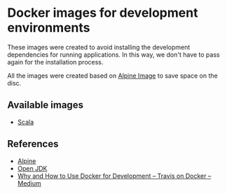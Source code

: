# Docker images for development environments

These images were created to avoid installing the development dependencies for running applications. In this way, we don't have to pass again for the installation process.

All the images were created based on [Alpine Image](https://hub.docker.com/_/alpine) to save space on the disc.

## Available images

* [Scala](scala/README.md)

## References

* [Alpine](https://hub.docker.com/_/alpine)
* [Open JDK](https://hub.docker.com/_/openjdk/)
* [Why and How to Use Docker for Development – Travis on Docker – Medium](https://medium.com/travis-on-docker/why-and-how-to-use-docker-for-development-a156c1de3b24)
